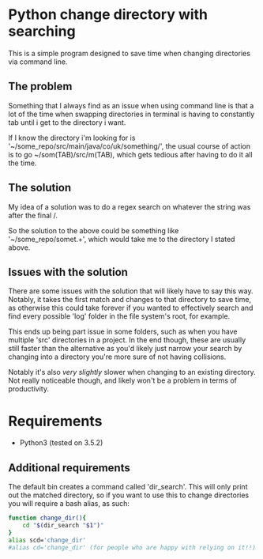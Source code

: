 # Python change directory with searching

This is a simple program designed to save time when changing directories via command line.

## The problem

Something that I always find as an issue when using command line is that a lot of the time when swapping directories in terminal is having to constantly tab until i get to the directory i want.

If I know the directory i'm looking for is '~/some_repo/src/main/java/co/uk/something/', the usual course of action is to go ~/som(TAB)/src/m(TAB), which gets tedious after having to do it all the time.

## The solution

My idea of a solution was to do a regex search on whatever the string was after the final /.

So the solution to the above could be something like '~/some_repo/somet.+', which would take me to the directory I stated above.

## Issues with the solution

There are some issues with the solution that will likely have to say this way. Notably, it takes the first match and changes to that directory to save time, as otherwise this could take forever if you wanted to effectively search and find every possible 'log' folder in the file system's root, for example.

This ends up being part issue in some folders, such as when you have multiple 'src' directories in a project. In the end though, these are usually still faster than the alternative as you'd likely just narrow your search by changing into a directory you're more sure of not having collisions.

Notably it's also *very slightly* slower when changing to an existing directory. Not really noticeable though, and likely won't be a problem in terms of productivity.

# Requirements

* Python3 (tested on 3.5.2)

## Additional requirements

The default bin creates a command called 'dir_search'. This will only print out the matched directory, so if you want to use this to change directories you will require a bash alias, as such:

```bash
function change_dir(){
    cd "$(dir_search "$1")"
}
alias scd='change_dir'
#alias cd='change_dir' (for people who are happy with relying on it!!)
```


